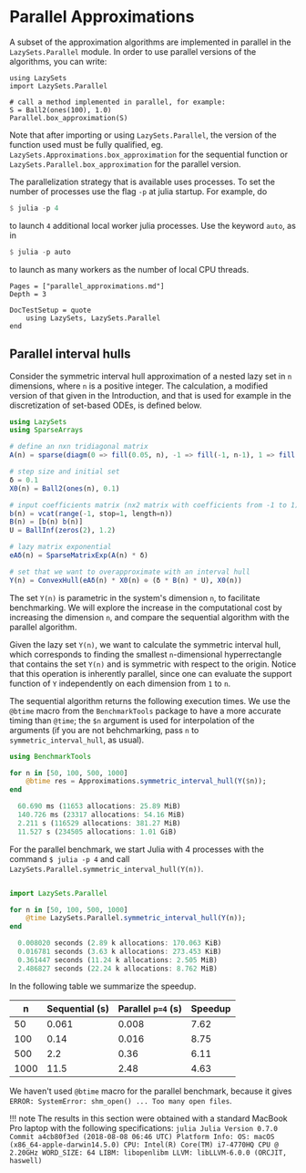 # Parallel Approximations

A subset of the approximation algorithms are implemented in parallel in the 
`LazySets.Parallel` module. In order to use parallel versions of the algorithms,
you can write:

```@example
using LazySets
import LazySets.Parallel

# call a method implemented in parallel, for example:
S = Ball2(ones(100), 1.0)
Parallel.box_approximation(S)
```

Note that after importing or using `LazySets.Parallel`, the version of the function
used must be fully qualified, eg. `LazySets.Approximations.box_approximation` for the
sequential function or `LazySets.Parallel.box_approximation` for the parallel version.

The parallelization strategy that is available uses processes. To set the number
of processes use the flag `-p` at julia startup. For example, do

```julia
$ julia -p 4
```
to launch `4` additional local worker julia processes. Use the keyword `auto`,
as in
```julia
$ julia -p auto
```
to launch as many workers as the number of local CPU threads.


```@contents
Pages = ["parallel_approximations.md"]
Depth = 3
```

```@meta
DocTestSetup = quote
    using LazySets, LazySets.Parallel
end
```

## Parallel interval hulls 

Consider the symmetric interval hull approximation
of a nested lazy set in `n` dimensions, where `n` is a positive integer.
The calculation, a modified version of that given in the Introduction,
and that is used for example in the discretization of set-based ODEs, is defined
below.

```julia
using LazySets
using SparseArrays

# define an nxn tridiagonal matrix
A(n) = sparse(diagm(0 => fill(0.05, n), -1 => fill(-1, n-1), 1 => fill(-1, n-1)))

# step size and initial set
δ = 0.1
X0(n) = Ball2(ones(n), 0.1)

# input coefficients matrix (nx2 matrix with coefficients from -1 to 1)
b(n) = vcat(range(-1, stop=1, length=n))
B(n) = [b(n) b(n)] 
U = BallInf(zeros(2), 1.2)

# lazy matrix exponential
eAδ(n) = SparseMatrixExp(A(n) * δ)

# set that we want to overapproximate with an interval hull
Y(n) = ConvexHull(eAδ(n) * X0(n) ⊕ (δ * B(n) * U), X0(n))
```

The set `Y(n)` is parametric in the system's dimension `n`, to facilitate
benchmarking. We will explore the increase in the computational cost by increasing
the dimension `n`, and compare the sequential algorithm with the parallel algorithm.

Given the lazy set `Y(n)`, we want to calculate the symmetric interval hull, which
corresponds to finding the smallest `n`-dimensional hyperrectangle that contains
the set `Y(n)` and is symmetric with respect to the origin. Notice that this operation
is inherently parallel, since one can evaluate the support function of `Y` independently
on each dimension from `1` to `n`.

The sequential algorithm returns the following execution times. We use
the `@btime` macro from the `BenchmarkTools` package to have a more accurate
timing than `@time`; the `$n` argument is used for interpolation of the arguments
(if you are not behchmarking, pass `n` to `symmetric_interval_hull`, as usual).

```julia
using BenchmarkTools

for n in [50, 100, 500, 1000]
    @btime res = Approximations.symmetric_interval_hull(Y($n));
end

  60.690 ms (11653 allocations: 25.89 MiB)
  140.726 ms (23317 allocations: 54.16 MiB)
  2.211 s (116529 allocations: 381.27 MiB)
  11.527 s (234505 allocations: 1.01 GiB)
```

For the parallel benchmark, we start Julia with 4 processes with the command
`$ julia -p 4` and call `LazySets.Parallel.symmetric_interval_hull(Y(n))`. 

```julia

import LazySets.Parallel

for n in [50, 100, 500, 1000]
    @time LazySets.Parallel.symmetric_interval_hull(Y(n));
end

  0.008020 seconds (2.89 k allocations: 170.063 KiB)
  0.016781 seconds (3.63 k allocations: 273.453 KiB)
  0.361447 seconds (11.24 k allocations: 2.505 MiB)
  2.486827 seconds (22.24 k allocations: 8.762 MiB)
```

In the following table we summarize the speedup.

|n|Sequential (s)| Parallel `p=4` (s) | Speedup|
|---|----|----|----|
|50| 0.061  | 0.008 | 7.62|
|100| 0.14 | 0.016 | 8.75 |
|500| 2.2  | 0.36 | 6.11|
|1000| 11.5 | 2.48 | 4.63|

We haven't used `@btime` macro for the parallel benchmark, because it gives
`ERROR: SystemError: shm_open() ... Too many open files`.

!!! note
    The results in this section were obtained with a standard MacBook Pro laptop
    with the following specifications:
    ```julia
    Julia Version 0.7.0
    Commit a4cb80f3ed (2018-08-08 06:46 UTC)
    Platform Info:
      OS: macOS (x86_64-apple-darwin14.5.0)
      CPU: Intel(R) Core(TM) i7-4770HQ CPU @ 2.20GHz
      WORD_SIZE: 64
      LIBM: libopenlibm
      LLVM: libLLVM-6.0.0 (ORCJIT, haswell)
    ```